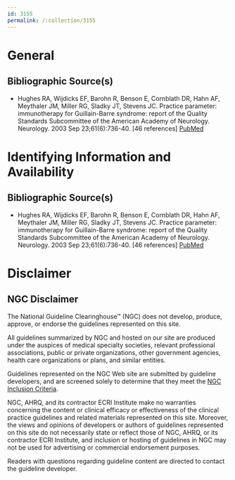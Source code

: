 ```yaml
---
id: 3155
permalink: /:collection/3155
---
```


# General

## Bibliographic Source(s)

- Hughes RA, Wijdicks EF, Barohn R, Benson E, Cornblath DR, Hahn AF, Meythaler JM, Miller RG, Sladky JT, Stevens JC. Practice parameter: immunotherapy for Guillain-Barre syndrome: report of the Quality Standards Subcommittee of the American Academy of Neurology. Neurology. 2003 Sep 23;61(6):736-40. [46 references] [ PubMed ](http://www.ncbi.nlm.nih.gov/entrez/query.fcgi?cmd=Retrieve&db=pubmed&dopt=Abstract&list_uids=14504313)

# Identifying Information and Availability

## Bibliographic Source(s)

- Hughes RA, Wijdicks EF, Barohn R, Benson E, Cornblath DR, Hahn AF, Meythaler JM, Miller RG, Sladky JT, Stevens JC. Practice parameter: immunotherapy for Guillain-Barre syndrome: report of the Quality Standards Subcommittee of the American Academy of Neurology. Neurology. 2003 Sep 23;61(6):736-40. [46 references] [ PubMed ](http://www.ncbi.nlm.nih.gov/entrez/query.fcgi?cmd=Retrieve&db=pubmed&dopt=Abstract&list_uids=14504313)

# Disclaimer

## NGC Disclaimer

The National Guideline Clearinghouse™ (NGC) does not develop, produce, approve, or endorse the guidelines represented on this site.

All guidelines summarized by NGC and hosted on our site are produced under the auspices of medical specialty societies, relevant professional associations, public or private organizations, other government agencies, health care organizations or plans, and similar entities.

Guidelines represented on the NGC Web site are submitted by guideline developers, and are screened solely to determine that they meet the [NGC Inclusion Criteria](/help-and-about/summaries/inclusion-criteria).

NGC, AHRQ, and its contractor ECRI Institute make no warranties concerning the content or clinical efficacy or effectiveness of the clinical practice guidelines and related materials represented on this site. Moreover, the views and opinions of developers or authors of guidelines represented on this site do not necessarily state or reflect those of NGC, AHRQ, or its contractor ECRI Institute, and inclusion or hosting of guidelines in NGC may not be used for advertising or commercial endorsement purposes.

Readers with questions regarding guideline content are directed to contact the guideline developer.

